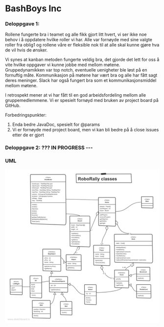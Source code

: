 # BashBoys Inc
### Deloppgave 1:
Rollene fungerte bra i teamet og alle fikk gjort litt hvert, vi ser ikke noe behov i å oppdatere hvilke roller vi har. Alle var fornøyde med sine valgte roller fra oblig1 og rollene våre er fleksible nok til at alle skal kunne gjøre hva de vil hvis de ønsker.

Vi synes at kanban metoden fungerte veldig bra, det gjorde det lett for oss å vite hvilke oppgaver vi kunne jobbe med mellom møtene. Gruppedynamikken var top notch, eventuelle uenigheter ble løst på en fornuftig måte. Kommunikasjon på møtene har vært bra og alle har fått sagt deres meninger. Slack har også fungert bra som et kommunikasjonsmiddel mellom møtene.

I retrospekt mener at vi har fått til en god arbeidsfordeling mellom alle gruppemedlemmene. Vi er spesielt fornøyd med bruken av project board på GitHub.

Forbedringspunkter:
1.  Enda bedre JavaDoc, spesielt for @params
2.  Vi er fornøyde med project board, men vi kan bli bedre på å close issues etter de er gjort

### Deloppgave 2: ??? IN PROGRESS ---


### UML
![UML](https://github.com/inf112-v20/BashBoys_Inc/blob/master/Deliverables/UMLs/oblig2UML.png)
